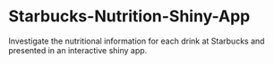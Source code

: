 # Starbucks-Nutrition-Shiny-App
Investigate the nutritional information for each drink at Starbucks and presented in an interactive shiny app.
